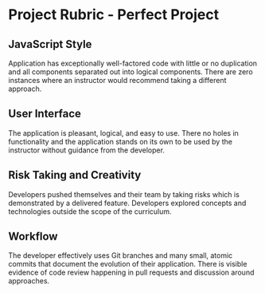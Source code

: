 # Project Rubric - Perfect Project

## JavaScript Style 

Application has exceptionally well-factored code with little or no duplication and all components separated out into logical components. There are zero instances where an instructor would recommend taking a different approach.

## User Interface 

The application is pleasant, logical, and easy to use. There no holes in functionality and the application stands on its own to be used by the instructor without guidance from the developer.

## Risk Taking and Creativity

Developers pushed themselves and their team by taking risks which is demonstrated by a delivered feature. Developers explored concepts and technologies outside the scope of the curriculum.

## Workflow

The developer effectively uses Git branches and many small, atomic commits that document the evolution of their application. There is visible evidence of code review happening in pull requests and discussion around approaches.
